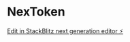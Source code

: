 # NexToken

[Edit in StackBlitz next generation editor ⚡️](https://stackblitz.com/~/github.com/Rue-Ryuzaki30k/NexToken)